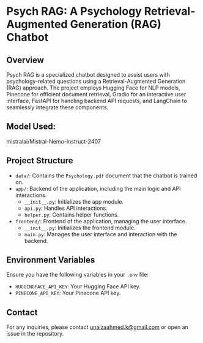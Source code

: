 # Psych RAG: A Psychology Retrieval-Augmented Generation (RAG) Chatbot

## Overview
Psych RAG is a specialized chatbot designed to assist users with psychology-related questions using a Retrieval-Augmented Generation (RAG) approach. The project employs Hugging Face for NLP models, Pinecone for efficient document retrieval, Gradio for an interactive user interface, FastAPI for handling backend API requests, and LangChain to seamlessly integrate these components. 

## Model Used:
mistralai/Mistral-Nemo-Instruct-2407

## Project Structure
- `data/`: Contains the `Psychology.pdf` document that the chatbot is trained on.
- `app/`: Backend of the application, including the main logic and API interactions.
  - `__init__.py`: Initializes the app module.
  - `api.py`: Handles API interactions.
  - `helper.py`: Contains helper functions.
- `frontend/`: Frontend of the application, managing the user interface.
  - `__init__.py`: Initializes the frontend module.
  - `main.py`: Manages the user interface and interaction with the backend.

## Environment Variables
Ensure you have the following variables in your `.env` file:

- `HUGGINGFACE_API_KEY`: Your Hugging Face API key.
- `PINECONE_API_KEY`: Your Pinecone API key.

## Contact
For any inquiries, please contact unaizaahmed.k@gmail.com or open an issue in the repository.


